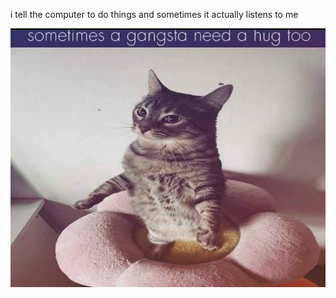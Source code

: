 i tell the computer to do things and sometimes it actually listens to me
<!--START_SECTION:update_image-->
<img src=https://raw.githubusercontent.com/sneakykestrel/sneakykestrel/main/.github/images/sometimes-a-gangsta-need-a-hug.png height="" width="" align=left alt=kitty />
<!--END_SECTION:update_image-->

